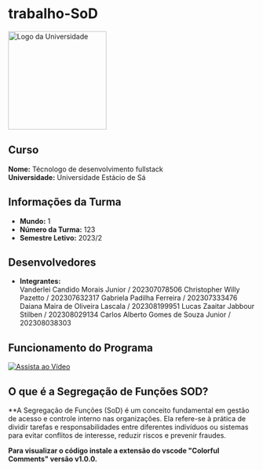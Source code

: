 # trabalho-SoD 

<img src="https://imagensfree.com.br/wp-content/uploads/2019/12/logo-estacio-vertical-com-sombra-980x893.jpg" alt="Logo da Universidade" width="200" height="200">

## Curso
**Nome:** Técnologo de desenvolvimento fullstack  
**Universidade:** Universidade Estácio de Sá

## Informações da Turma
- **Mundo:** 1
- **Número da Turma:** 123
- **Semestre Letivo:** 2023/2

## Desenvolvedores
- **Integrantes:**  
  Vanderlei Candido Morais Junior / 202307078506
  Christopher Willy Pazetto /  202307632317
  Gabriela Padilha Ferreira / 202307333476 
  Daiana Maira de Oliveira Lascala / 202308199951
  Lucas Zaaitar Jabbour Stilben / 202308029134
  Carlos Alberto Gomes de Souza Junior / 202308038303

## Funcionamento do Programa
[![Assista ao Vídeo](link_para_thumbnail_youtube.jpg)](link_para_video_youtube)

## O que é a Segregação de Funções SOD?

**A Segregação de Funções (SoD) é um conceito fundamental em gestão de acesso e controle interno nas organizações. Ela refere-se à prática de dividir tarefas e responsabilidades entre diferentes indivíduos ou sistemas para evitar conflitos de interesse, reduzir riscos e prevenir fraudes.

**Para visualizar o código instale a extensão do vscode "Colorful Comments" versão v1.0.0.**
